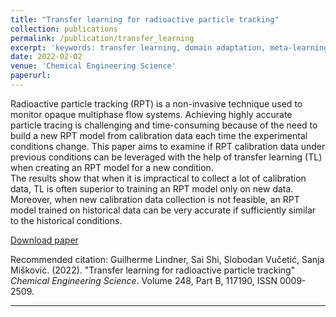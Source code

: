 ```yaml
---
title: "Transfer learning for radioactive particle tracking"
collection: publications
permalink: /publication/transfer_learning
excerpt: 'keywords: transfer learning, domain adaptation, meta-learning, few-shot learning'
date: 2022-02-02
venue: 'Chemical Engineering Science'
paperurl: 
---
```

Radioactive particle tracking (RPT) is a non-invasive technique used to monitor opaque multiphase flow systems. Achieving highly accurate particle tracing is challenging and time-consuming because of the need to build a new RPT model from calibration data each time the experimental conditions change. This paper aims to examine if RPT calibration data under previous conditions can be leveraged with the help of transfer learning (TL) when creating an RPT model for a new condition.  
The results show that when it is impractical to collect a lot of calibration data, TL is often superior to training an RPT model only on new data. Moreover, when new calibration data collection is not feasible, an RPT model trained on historical data can be very accurate if sufficiently similar to the historical conditions.

<a href="https://drive.google.com/file/d/1lul899hWwP47fghHDYFxJe6OvZcbzgXm/view?usp=sharing" target="_blank">Download paper</a>

Recommended citation: Guilherme Lindner, Sai Shi, Slobodan Vučetić, Sanja Mišković. (2022). "Transfer learning for radioactive particle tracking" <i>Chemical Engineering Science</i>. Volume 248, Part B, 117190, ISSN 0009-2509.

---


